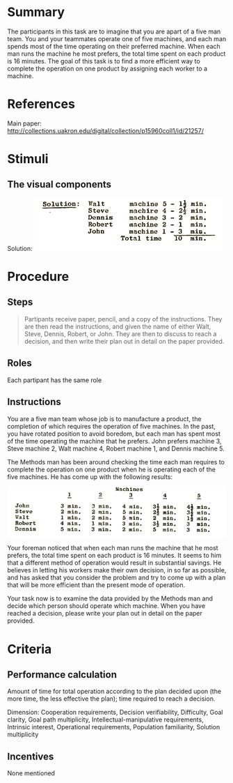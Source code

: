 # Summary
The participants in this task are to imagine that you are apart of a five man team. You and your teammates operate one of five machines, and each man spends most of the time operating on their preferred machine. When each man runs the machine he most prefers, the total time spent on each product is 16 minutes. The goal of this task is to find a more efficient way to complete the operation on one product by assigning each worker to a machine.

# References
Main paper: http://collections.uakron.edu/digital/collection/p15960coll1/id/21257/

# Stimuli
## The visual components
Solution:
![operationtim](/images/operationtim.png)


# Procedure
## Steps
>Partipants receive paper, pencil, and a copy of the instructions.
>They are then read the instructions, and given the name of either Walt, Steve, Dennis, Robert, or John.
>They are then to discuss to reach a decision, and then write their plan out in detail on the paper provided.

## Roles 
Each partipant has the same role

## Instructions
You are a five man team whose job is to manufacture a product, the completion of which requires the operation of five machines. In the past, you have rotated position to avoid boredom, but each man has spent most of the time operating the machine that he prefers. John prefers machine 3, Steve machine 2, Walt machine 4, Robert machine 1, and Dennis machine 5.

The Methods man has been around checking the time each man requires to complete the operation on one product when he is operating each of the five machines. He has come up with the following results:

![operationtime](/images/operationtime.png)

Your foreman noticed that when each man runs the machine that he most prefers, the total time spent on each product is 16 minutes. It seems to him that a different method of operation would result in substantial savings. He believes in letting his workers make their own decision, in so far as possible, and has asked that you consider the problem and try to come up with a plan that will be more efficient than the present mode of operation.

Your task now is to examine the data provided by the Methods man and decide which person should operate which machine. When you have reached a decision, please write your plan out in detail on the paper provided. 

# Criteria
## Performance calculation
Amount of time for total operation according to the plan decided upon (the more time, the less effective the plan); time required to reach a decision. 

Dimension:
Cooperation requirements, Decision verifiability, Difficulty, Goal clarity, Goal path multiplicity, Intellectual-manipulative requirements, Intrinsic interest, Operational requirements, Population familiarity, Solution multiplicity

## Incentives
None mentioned
